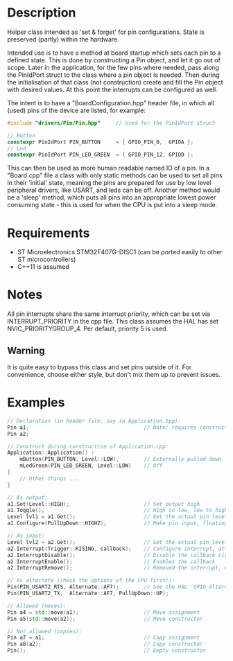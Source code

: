 # Description
Helper class intended as 'set & forget' for pin  configurations. State is preserved (partly) within the hardware.

Intended use is to have a method at board startup which sets each pin to a defined state. This is done by constructing a Pin object, and let it go out of scope.
Later in the application, for the few pins where needed, pass along the PinIdPort struct to the class where a pin object is needed.
Then during the initialisation of that class (not construction) create and fill the Pin object with desired values. At this point the interrupts can be configured as well.

The intent is to have a "BoardConfiguration.hpp" header file, in which all (used) pins of the device are listed, for example:
```cpp
#include "drivers/Pin/Pin.hpp"     // Used for the PinIdPort struct

// Button
constexpr PinIdPort PIN_BUTTON     = { GPIO_PIN_0,  GPIOA };
// Led
constexpr PinIdPort PIN_LED_GREEN  = { GPIO_PIN_12, GPIOD };
```

This can then be used as more human readable named ID of a pin. In a "Board.cpp" file a class with only static methods can be used to set all pins in their 'initial' state, meaning the pins are prepared for use by low level peripheral drivers, like USART, and leds can be off. Another method would be a 'sleep' method, which puts all pins into an appropriate lowest power consuming state - this is used for when the CPU is put into a sleep mode.

# Requirements
* ST Microelectronics STM32F407G-DISC1 (can be ported easily to other ST microcontrollers)
* C++11 is assumed

# Notes
All pin interrupts share the same interrupt priority, which can be set via INTERRUPT_PRIORITY in the cpp file.
This class assumes the HAL has set NVIC_PRIORITYGROUP_4.
Per default, priority 5 is used.

## Warning
It is quite easy to bypass this class and set pins outside of it. For convenience, choose either style, but don't mix them up to prevent issues.
 
# Examples
```cpp
// Declaration (in header file, say in Application.hpp):
Pin a1;										// Note: requires construction during construction of owning class
Pin a2;

// Construct during construction of Application.cpp:
Application::Application() :
    mButton(PIN_BUTTON, Level::LOW),        // Externally pulled down
    mLedGreen(PIN_LED_GREEN, Level::LOW)    // Off
{
    // Other things ...
}

// As output:
a1.Set(Level::HIGH);                        // Set output high
a1.Toggle();                                // High to low, low to high
Level lvl1 = a1.Get();                      // Get the actual pin level
a1.Configure(PullUpDown::HIGHZ);            // Make pin input, floating

// As input:
Level lvl2 = a2.Get();                      // Get the actual pin level
a2.Interrupt(Trigger::RISING, callback);    // Configure interrupt, attach callback, default active
a2.InterruptDisable();                      // Disable the callback (ignores the interrupt)
a2.InterruptEnable();                       // Enables the callback
a2.InterruptRemove();                       // Removed the interrupt, detaches the callback

// As alternate (check the options of the CPU first!):
Pin(PIN_USART2_RTS, Alternate::AF7);        // See the HAL 'GPIO_Alternate_function_selection' for options
Pin(PIN_USART2_TX,  Alternate::AF7, PullUpDown::UP);

// Allowed (moves):
Pin a4 = std::move(a1);                     // Move assignment
Pin a5(std::move(a2));                      // Move constructor

// Not allowed (copies):
Pin a7 = a1;                                // Copy assignment
Pin a8(a2);                                 // Copy constructor
Pin();                                      // Empty constructor
```
